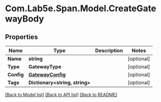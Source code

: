 # Com.Lab5e.Span.Model.CreateGatewayBody

## Properties

Name | Type | Description | Notes
------------ | ------------- | ------------- | -------------
**Name** | **string** |  | [optional] 
**Type** | **GatewayType** |  | [optional] 
**Config** | [**GatewayConfig**](GatewayConfig.md) |  | [optional] 
**Tags** | **Dictionary&lt;string, string&gt;** |  | [optional] 

[[Back to Model list]](../README.md#documentation-for-models) [[Back to API list]](../README.md#documentation-for-api-endpoints) [[Back to README]](../README.md)

